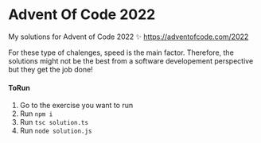 # Advent Of Code 2022
My solutions for Advent of Code 2022 ✨
https://adventofcode.com/2022

For these type of chalenges, speed is the main factor. 
Therefore, the solutions might not be the best from a software developement perspective but they get the job done!


#### ToRun
1. Go to the exercise you want to run 
2. Run `npm i`
3. Run `tsc solution.ts`
4. Run `node solution.js`
